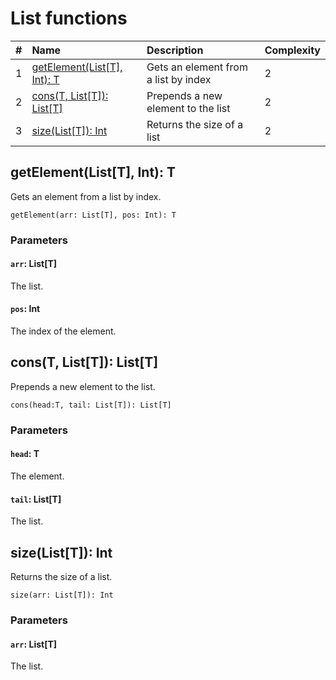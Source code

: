 # List functions

| # | Name | Description | Complexity |
| :--- | :--- | :--- | :--- |
| 1 | [getElement(List[T], Int): T](#get-element) | Gets an element from a list by index | 2 |
| 2 | [cons(T, List[T]): List[T]](#cons) | Prepends a new element to the list | 2 |
| 3 | [size(List[T]): Int](#size) | Returns the size of a list | 2 |

## getElement(List[T], Int): T<a id="get-element"></a>

Gets an element from a list by index.

``` ride
getElement(arr: List[T], pos: Int): T
```

### Parameters

#### `arr`: List[T]

The list.

#### `pos`: Int

The index of the element.

## cons(T, List[T]): List[T] <a id="cons"></a>

Prepends a new element to the list.

``` ride
cons(head:T, tail: List[T]): List[T]
```

### Parameters

#### `head`: T

The element.

#### `tail`: List[T]

The list.

## size(List[T]): Int<a id="size"></a>

Returns the size of a list.

``` ride
size(arr: List[T]): Int
```

### Parameters

#### `arr`: List[T]

The list.
